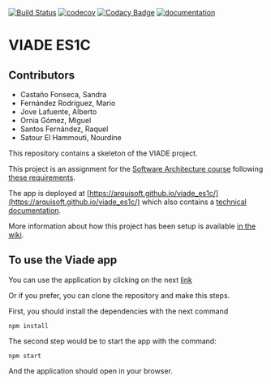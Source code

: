 [![Build Status](https://travis-ci.org/Arquisoft/viade_es1c.svg?branch=master)](https://travis-ci.org/Arquisoft/viade_es1c)
[![codecov](https://codecov.io/gh/Arquisoft/viade_es1c/branch/master/graph/badge.svg)](https://codecov.io/gh/Arquisoft/viade_es1c)
[![Codacy Badge](https://api.codacy.com/project/badge/Grade/b6e111f0a4a2457fabb1c4c79c6efa80)](https://www.codacy.com/gh/Arquisoft/viade_es1c?utm_source=github.com&amp;utm_medium=referral&amp;utm_content=Arquisoft/viade_es1c&amp;utm_campaign=Badge_Grade)
[![documentation](https://img.shields.io/badge/docs-arc42-9cf.svg)](https://arquisoft.github.io/viade_es1c/docs/)

# VIADE ES1C

## Contributors
- Castaño Fonseca, Sandra
- Fernández Rodríguez, Mario
-   Jove Lafuente, Alberto
- Ornia Gómez, Miguel
- Santos Fernández, Raquel
- Satour El Hammouti, Nourdine

This repository contains a skeleton of the VIADE project.

This project is an assignment for the [Software Architecture course](https://arquisoft.github.io/) following [these requirements](https://labra.solid.community/public/SoftwareArchitecture/AssignmentDescription/).

The app is deployed at [https://arquisoft.github.io/viade_es1c/](https://arquisoft.github.io/viade_es1c/) which also contains a [technical documentation](https://arquisoft.github.io/viade_es1c/docs).

More information about how this project has been setup is available [in the wiki](https://github.com/Arquisoft/viade_es1c/wiki).

## To use the Viade app

You can use the application by clicking on the next [link](https://arquisoft.github.io/viade_es1c/) 

Or if you prefer, you can clone the repository and make this steps.

First, you should install the dependencies with the next command

```shell
npm install
```

The second step would be to start the app with the command:

```shell
npm start
```

And the application should open in your browser.
